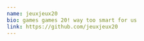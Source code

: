 ```yaml
---
name: jeuxjeux20
bio: games games 20! way too smart for us
link: https://github.com/jeuxjeux20
---
```

